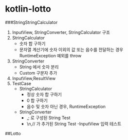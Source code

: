 # kotlin-lotto

###StringStringCalculator

1. InputView, StringConverter, StringCalculator 구조
2. StringCalculator
    - 숫자 합 구하기
    - 문자열 계산기에 숫자 이외의 값 또는 음수를 전달하는 경우 RuntimeException 예외를 throw
3. StringConverter
    - String 에서 숫자 분리
    - Custom 구분자 추가
4. InputView,ResultView
5. TestCase 
    - StringCalculator
        - 정상 숫자 합 구하기 
        - 0 합 구하기 
        - 음수 및 숫자 아닌 경우, RuntimeException
    - StringConverter
        - ,; 로 구성된 String Test
        - \n,// 가 추가된 String Test
    -InputView 입력 테스트
    
##Lotto